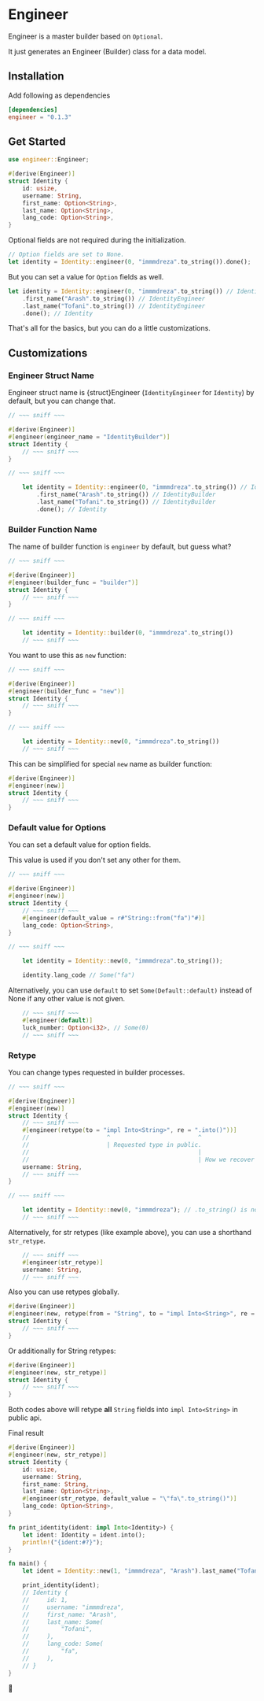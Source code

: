# Engineer

Engineer is a master builder based on `Optional`.

It just generates an Engineer (Builder) class for a data model.

## Installation

Add following as dependencies

```toml
[dependencies]
engineer = "0.1.3"
```

## Get Started

```rust
use engineer::Engineer;

#[derive(Engineer)]
struct Identity {
    id: usize,
    username: String,
    first_name: Option<String>,
    last_name: Option<String>,
    lang_code: Option<String>,
}
```

Optional fields are not required during the initialization.

```rust
// Option fields are set to None.
let identity = Identity::engineer(0, "immmdreza".to_string()).done();
```

But you can set a value for `Option` fields as well.

```rust
let identity = Identity::engineer(0, "immmdreza".to_string()) // IdentityEngineer
    .first_name("Arash".to_string()) // IdentityEngineer
    .last_name("Tofani".to_string()) // IdentityEngineer
    .done(); // Identity
```

That's all for the basics, but you can do a little customizations.

## Customizations

### Engineer Struct Name

Engineer struct name is {struct}Engineer (`IdentityEngineer` for `Identity`) by default, but you can change that.

```rust
// ~~~ sniff ~~~

#[derive(Engineer)]
#[engineer(engineer_name = "IdentityBuilder")]
struct Identity {
    // ~~~ sniff ~~~
}

// ~~~ sniff ~~~

    let identity = Identity::engineer(0, "immmdreza".to_string()) // IdentityBuilder
        .first_name("Arash".to_string()) // IdentityBuilder
        .last_name("Tofani".to_string()) // IdentityBuilder
        .done(); // Identity
```

### Builder Function Name

The name of builder function is `engineer` by default, but guess what?

```rust
// ~~~ sniff ~~~

#[derive(Engineer)]
#[engineer(builder_func = "builder")]
struct Identity {
    // ~~~ sniff ~~~
}

// ~~~ sniff ~~~

    let identity = Identity::builder(0, "immmdreza".to_string())
    // ~~~ sniff ~~~
```

You want to use this as `new` function:

```rust
// ~~~ sniff ~~~

#[derive(Engineer)]
#[engineer(builder_func = "new")]
struct Identity {
    // ~~~ sniff ~~~
}

// ~~~ sniff ~~~

    let identity = Identity::new(0, "immmdreza".to_string())
    // ~~~ sniff ~~~
```

This can be simplified for special `new` name as builder function:

```rust
#[derive(Engineer)]
#[engineer(new)]
struct Identity {
    // ~~~ sniff ~~~
}
```

### Default value for Options

You can set a default value for option fields.

This value is used if you don't set any other for them.

```rust
// ~~~ sniff ~~~

#[derive(Engineer)]
#[engineer(new)]
struct Identity {
    // ~~~ sniff ~~~
    #[engineer(default_value = r#"String::from("fa")"#)]
    lang_code: Option<String>,
}

// ~~~ sniff ~~~

    let identity = Identity::new(0, "immmdreza".to_string());

    identity.lang_code // Some("fa")
```

Alternatively, you can use `default` to set `Some(Default::default)` instead of None if any other value is not given.

```rust
    // ~~~ sniff ~~~
    #[engineer(default)]
    luck_number: Option<i32>, // Some(0)
    // ~~~ sniff ~~~
```

### Retype

You can change types requested in builder processes.

```rust
// ~~~ sniff ~~~

#[derive(Engineer)]
#[engineer(new)]
struct Identity {
    // ~~~ sniff ~~~
    #[engineer(retype(to = "impl Into<String>", re = ".into()"))]
    //                      ^                         ^
    //                      | Requested type in public.
    //                                                |
    //                                                | How we recover to original type.
    username: String,
    // ~~~ sniff ~~~
}

// ~~~ sniff ~~~

    let identity = Identity::new(0, "immmdreza"); // .to_string() is not needed.
    // ~~~ sniff ~~~
```

Alternatively, for str retypes (like example above), you can use a shorthand `str_retype`.

```rust
    // ~~~ sniff ~~~
    #[engineer(str_retype)]
    username: String,
    // ~~~ sniff ~~~
```

Also you can use retypes globally.

```rust
#[derive(Engineer)]
#[engineer(new, retype(from = "String", to = "impl Into<String>", re = ".into()"))]
struct Identity {
    // ~~~ sniff ~~~
}
```

Or additionally for String retypes:

```rust
#[derive(Engineer)]
#[engineer(new, str_retype)]
struct Identity {
    // ~~~ sniff ~~~
}
```

Both codes above will retype **all** `String` fields into `impl Into<String>` in public api.

Final result

```rust
#[derive(Engineer)]
#[engineer(new, str_retype)]
struct Identity {
    id: usize,
    username: String,
    first_name: String,
    last_name: Option<String>,
    #[engineer(str_retype, default_value = "\"fa\".to_string()")]
    lang_code: Option<String>,
}

fn print_identity(ident: impl Into<Identity>) {
    let ident: Identity = ident.into();
    println!("{ident:#?}");
}

fn main() {
    let ident = Identity::new(1, "immmdreza", "Arash").last_name("Tofani");

    print_identity(ident);
    // Identity {
    //     id: 1,
    //     username: "immmdreza",
    //     first_name: "Arash",
    //     last_name: Some(
    //         "Tofani",
    //     ),
    //     lang_code: Some(
    //         "fa",
    //     ),
    // }
}
```

🧀

